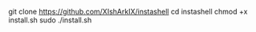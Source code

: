 git clone https://github.com/XIshArkIX/instashell
cd instashell
chmod +x install.sh
sudo ./install.sh
